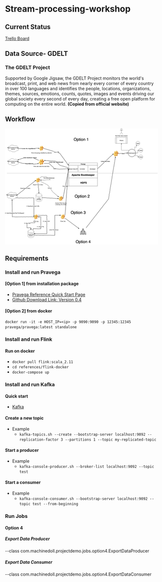 # Stream-processing-workshop

## Current Status
[Trello Board](https://trello.com/b/Wjp5Rlxt/recommendation-engine)

## Data Source- GDELT
### The GDELT Project
Supported by Google Jigsaw, the GDELT Project monitors the world's broadcast, print, and web news from nearly every corner of every country in over 100 languages and identifies the people, locations, organizations, themes, sources, emotions, counts, quotes, images and events driving our global society every second of every day, creating a free open platform for computing on the entire world.
**(Copied from official website)**

## Workflow
![](references/workflow3.png)

## Requirements
### Install and run Pravega
#### [Option 1] from installation package
* [Pravega Reference Quick Start Page](http://pravega.io/docs/latest/getting-started/)
* [Github Download Link: Version 0.4](https://github.com/pravega/pravega/releases/download/v0.4.0/pravega-0.4.0.tgz)

#### [Option 2] from docker
<!-- (We must replace the <ip> with the IP of our machine to connect to Pravega from our local machine. Optionally we can replace latest with the version of Pravega as per the requirement.) -->

 
 `docker run -it -e HOST_IP=<ip> -p 9090:9090 -p 12345:12345 pravega/pravega:latest standalone`

### Install and run Flink
#### Run on docker 
* `docker pull flink:scala_2.11`
* `cd references/flink-docker`
* `docker-compose up`

### Install and run Kafka
#### Quick start 
* [Kafka](https://kafka.apache.org/documentation.html#quickstart)

#### Create a new topic
- Example
    - `kafka-topics.sh --create --bootstrap-server localhost:9092 --replication-factor 3 --partitions 1 --topic my-replicated-topic`


#### Start a producer
- Example
    - `kafka-console-producer.sh --broker-list localhost:9092 --topic test`

#### Start a consumer
- Example
    - `kafka-console-consumer.sh --bootstrap-server localhost:9092 --topic test --from-beginning`

### Run Jobs
#### Option 4

##### Export Data Producer
--class com.machinedoll.projectdemo.jobs.option4.ExportDataProducer

##### Export Data Consumer
--class com.machinedoll.projectdemo.jobs.option4.ExportDataConsumer  

